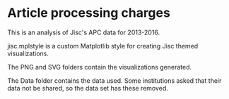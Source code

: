 # Article processing charges

This is an analysis of Jisc's APC data for 2013-2016. 

jisc.mplstyle is a custom Matplotlib style for creating Jisc themed visualizations.

The PNG and SVG folders contain the visualizations generated. 

The Data folder contains the data used. Some institutions asked that their data not be shared, so the data set has these removed. 


